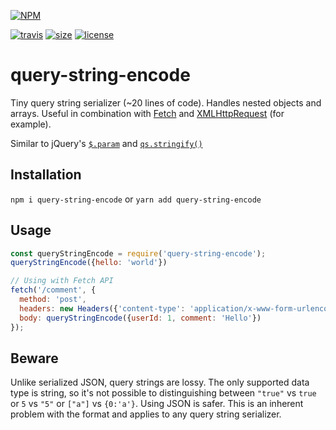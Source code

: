 [![NPM](https://img.shields.io/npm/v/query-string-encode.svg)](https://www.npmjs.com/package/query-string-encode)

[![travis](https://img.shields.io/travis/friday/query-string-encode.svg)](https://travis-ci.org/friday/wholescreen/branches)
[![size](https://img.shields.io/github/size/friday/query-string-encode/index.ts.svg)](https://github.com/friday/query-string-encode/blob/master/index.ts)
[![license](https://img.shields.io/github/license/friday/query-string-encode.svg)](https://github.com/friday/query-string-encode/blob/master/LICENCE)

# query-string-encode
Tiny query string serializer (~20 lines of code). Handles nested objects and arrays. Useful in combination with [Fetch](https://developer.mozilla.org/en-US/docs/Web/API/Fetch) and [XMLHttpRequest](https://developer.mozilla.org/en-US/docs/Web/API/XMLHttpRequest) (for example).

Similar to jQuery's [`$.param`](http://api.jquery.com/jquery.param/) and [`qs.stringify()`](https://github.com/ljharb/qs#stringifying)

## Installation

`npm i query-string-encode`
or
`yarn add query-string-encode`

## Usage
```js
const queryStringEncode = require('query-string-encode');
queryStringEncode({hello: 'world'})
```

```js
// Using with Fetch API
fetch('/comment', {
  method: 'post',
  headers: new Headers({'content-type': 'application/x-www-form-urlencoded'}),
  body: queryStringEncode({userId: 1, comment: 'Hello'})
});
```

## Beware
Unlike serialized JSON, query strings are lossy. The only supported data type is string, so it's not possible to distinguishing between `"true"` vs `true` or `5` vs `"5"` or `["a"]` vs `{0:'a'}`. Using JSON is safer. This is an inherent problem with the format and applies to any query string serializer.
